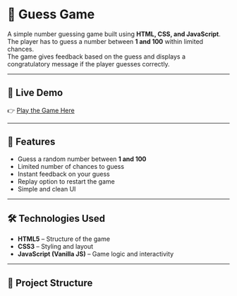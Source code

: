 # 🎲 Guess Game

A simple number guessing game built using **HTML, CSS, and JavaScript**.  
The player has to guess a number between **1 and 100** within limited chances.  
The game gives feedback based on the guess and displays a congratulatory message if the player guesses correctly.

---

## 🚀 Live Demo
👉 [Play the Game Here](https://ankitkr2021.github.io/Guess_Game/)

---

## 📌 Features
- Guess a random number between **1 and 100**
- Limited number of chances to guess
- Instant feedback on your guess
- Replay option to restart the game
- Simple and clean UI

---

## 🛠️ Technologies Used
- **HTML5** – Structure of the game
- **CSS3** – Styling and layout
- **JavaScript (Vanilla JS)** – Game logic and interactivity

---

## 📂 Project Structure
